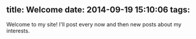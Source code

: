 title: Welcome
date: 2014-09-19 15:10:06
tags:
---

Welcome to my site!
I'll post every now and then new posts about my interests.
